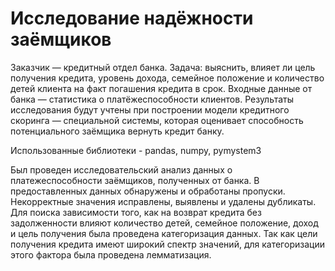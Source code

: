 # Исследование надёжности заёмщиков

Заказчик — кредитный отдел банка. Задача: выяснить, влияет ли цель получения кредита, уровень дохода, семейное положение и количество детей клиента на факт погашения кредита в срок. Входные данные от банка — статистика о платёжеспособности клиентов.
Результаты исследования будут учтены при построении модели кредитного скоринга — специальной системы, которая оценивает способность потенциального заёмщика вернуть кредит банку.

Использованные библиотеки - pandas, numpy, pymystem3

Был проведен исследовательский анализ данных о платежеспособности заёмщиков, полученных от банка. 
В предоставленных данных обнаружены и обработаны пропуски. 
Некорректные значения исправлены, выявлены и удалены дубликаты. 
Для поиска зависимости того, как на возврат кредита без задолженности влияют количество детей, семейное положение, доход и цель получения была проведена категоризация данных. 
Так как цели получения кредита имеют широкий спектр значений, для категоризации этого фактора была проведена лемматизация.
